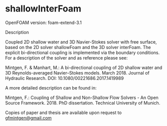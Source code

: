 # shallowInterFoam

OpenFOAM version: foam-extend-3.1

Description

Coupled 2D shallow water and 3D Navier-Stokes solver with free surface, based on the 2D solver shallowFoam and the 3D solver interFoam. The explicit bi-directional coupling is implemented via the boundary conditions. For a description of the solver and as reference please see:

Mintgen, F. & Manhart, M.: A bi-directional coupling of 2D shallow water and 3D Reynolds-averaged Navier–Stokes models. March 2018. Journal of Hydraulic Research. DOI: 10.1080/00221686.2017.1419989

A more detailed description can be found in:

Mintgen, F.: Coupling of Shallow and Non-Shallow Flow Solvers - An Open Source Framework. 2018. PhD dissertation. Technical University of Munich.

Copies of paper and thesis are available upon request to gfmintgen@gmail.com
